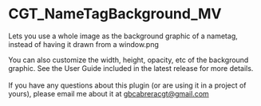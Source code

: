 # CGT_NameTagBackground_MV
Lets you use a whole image as the background graphic of a nametag, instead of having it drawn from a window.png

You can also customize the width, height, opacity, etc of the background graphic. See the User Guide included in the latest release for more details.
<br/><br/>
If you have any questions about this plugin (or are using it in a project of yours), please email me about it at gbcabreracgt@gmail.com
